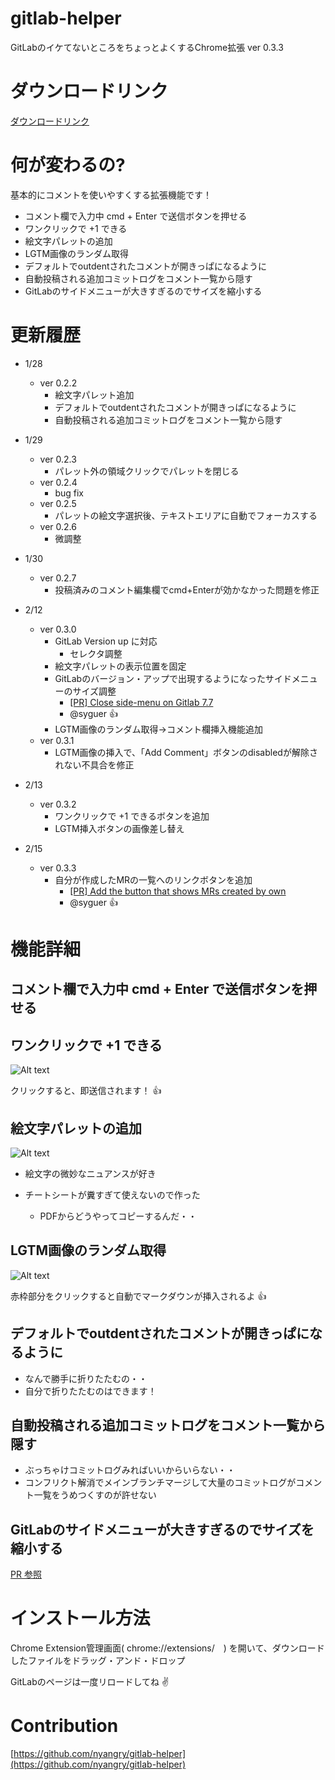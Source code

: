 gitlab-helper
=============


GitLabのイケてないところをちょっとよくするChrome拡張 ver 0.3.3

# ダウンロードリンク

[ダウンロードリンク](https://docs.google.com/a/moneyforward.co.jp/uc?id=0B0YQdAnlBcR8bzZzUm9tRnNWTVU&export=download)

# 何が変わるの?

基本的にコメントを使いやすくする拡張機能です！

- コメント欄で入力中 cmd + Enter で送信ボタンを押せる
- ワンクリックで +1 できる
- 絵文字パレットの追加
- LGTM画像のランダム取得
- デフォルトでoutdentされたコメントが開きっぱになるように
- 自動投稿される追加コミットログをコメント一覧から隠す
- GitLabのサイドメニューが大きすぎるのでサイズを縮小する


# 更新履歴

- 1/28 
	- ver 0.2.2
		- 絵文字パレット追加
		- デフォルトでoutdentされたコメントが開きっぱになるように
		- 自動投稿される追加コミットログをコメント一覧から隠す
- 1/29
	- ver 0.2.3
		- パレット外の領域クリックでパレットを閉じる
 	- ver 0.2.4
	 	- bug fix
 	- ver 0.2.5
	 	- パレットの絵文字選択後、テキストエリアに自動でフォーカスする
 	- ver 0.2.6
	 	- 微調整
- 1/30
	- ver 0.2.7
		- 投稿済みのコメント編集欄でcmd+Enterが効かなかった問題を修正
- 2/12
	- ver 0.3.0
		- GitLab Version up に対応
			- セレクタ調整
		- 絵文字パレットの表示位置を固定
		- GitLabのバージョン・アップで出現するようになったサイドメニューのサイズ調整
			- [[PR] Close side-menu on Gitlab 7.7](https://github.com/nyangry/gitlab-helper/pull/1)
			- @syguer :+1:
		- LGTM画像のランダム取得→コメント欄挿入機能追加
	- ver 0.3.1
		- LGTM画像の挿入で、「Add Comment」ボタンのdisabledが解除されない不具合を修正

- 2/13
	- ver 0.3.2
		- ワンクリックで +1 できるボタンを追加
		- LGTM挿入ボタンの画像差し替え

- 2/15
	- ver 0.3.3
		- 自分が作成したMRの一覧へのリンクボタンを追加
			- [[PR] Add the button that shows MRs created by own](https://github.com/nyangry/gitlab-helper/pull/3)
			- @syguer :+1:

# 機能詳細

## コメント欄で入力中 cmd + Enter で送信ボタンを押せる


## ワンクリックで +1 できる
![Alt text](https://monosnap.com/file/EsIGBeHoFVbFBwKpmcW3p6PmhBCnjZ.png)

クリックすると、即送信されます！ :+1:

## 絵文字パレットの追加
![Alt text](https://monosnap.com/file/mfcNZi2TRZsMJ5FFTAhFBoo4LoIzec.png)

- 絵文字の微妙なニュアンスが好き

- チートシートが糞すぎて使えないので作った
	- PDFからどうやってコピーするんだ・・

## LGTM画像のランダム取得
![Alt text](https://monosnap.com/file/MfcYsgxNeDpZJ56o4beSUth794SJvF.png)

赤枠部分をクリックすると自動でマークダウンが挿入されるよ :+1:


## デフォルトでoutdentされたコメントが開きっぱになるように
- なんで勝手に折りたたむの・・
- 自分で折りたたむのはできます！

## 自動投稿される追加コミットログをコメント一覧から隠す
- ぶっちゃけコミットログみればいいからいらない・・
- コンフリクト解消でメインブランチマージして大量のコミットログがコメント一覧をうめつくすのが許せない

## GitLabのサイドメニューが大きすぎるのでサイズを縮小する
[PR 参照](https://github.com/nyangry/gitlab-helper/pull/1)



# インストール方法

Chrome Extension管理画面( chrome://extensions/　)
を開いて、ダウンロードしたファイルをドラッグ・アンド・ドロップ

GitLabのページは一度リロードしてね :v:


# Contribution
[https://github.com/nyangry/gitlab-helper](https://github.com/nyangry/gitlab-helper)

